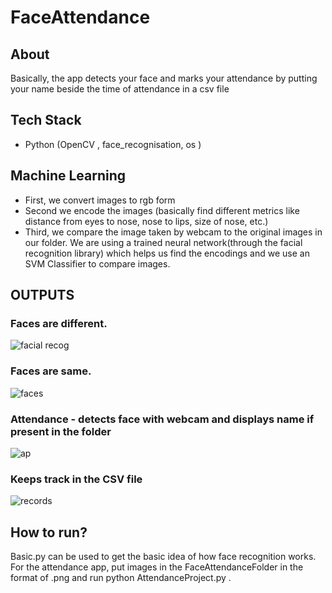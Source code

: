 # FaceAttendance
## About
Basically, the app detects your face and marks your attendance by putting your name beside the time of attendance in a csv file
## Tech Stack
+ Python (OpenCV , face_recognisation, os )
## Machine Learning
+ First, we convert images to rgb form
+ Second we encode the images (basically find different metrics like distance from eyes to nose, nose to lips, size of nose, etc.)
+ Third, we compare the image taken by webcam to the original images in our folder.
We are using a trained neural network(through the facial recognition library) which helps us find the encodings and we use an SVM Classifier to compare images.
## OUTPUTS
### Faces are different.
![facial recog](https://github.com/ap766/FaceAttendance/assets/79255079/e84edbe5-5470-4573-a84d-1bd99c536a5d)
### Faces are same.
![faces](https://github.com/ap766/FaceAttendance/assets/79255079/3fb7ad46-9276-449e-ad42-dc284bba032b)
### Attendance - detects face with webcam and displays name if present in the folder
![ap](https://github.com/ap766/FaceAttendance/assets/79255079/e69c4cd2-964d-458f-95fc-27ac5a620cfe)
### Keeps track in the CSV file 
![records](https://github.com/ap766/FaceAttendance/assets/79255079/39ded6fb-7276-43f5-bcb5-6b311e57e98d)
## How to run?
Basic.py can be used to get the basic idea of how face recognition works. For the attendance app,
put images in the FaceAttendanceFolder in the format of <name>.png and run python AttendanceProject.py .
